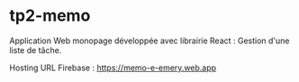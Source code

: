 # tp2-memo

Application Web monopage développée avec librairie React :  Gestion d'une liste de tâche.

Hosting URL Firebase : https://memo-e-emery.web.app
